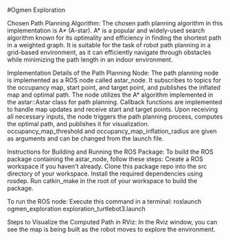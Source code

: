 #Ogmen Exploration

Chosen Path Planning Algorithm:
The chosen path planning algorithm in this implementation is A* (A-star).
A* is a popular and widely-used search algorithm known for its optimality and efficiency in finding the shortest path in a weighted graph.
It is suitable for the task of robot path planning in a grid-based environment, as it can efficiently navigate through obstacles while minimizing the path length in an indoor environment.

Implementation Details of the Path Planning Node:
The path planning node is implemented as a ROS node called astar_node.
It subscribes to topics for the occupancy map, start point, and target point, and publishes the inflated map and optimal path.
The node utilizes the A* algorithm implemented in the astar::Astar class for path planning.
Callback functions are implemented to handle map updates and receive start and target points.
Upon receiving all necessary inputs, the node triggers the path planning process, computes the optimal path, and publishes it for visualization.
occupancy_map_threshold and occupancy_map_inflation_radius are given as arguments and can be changed from the launch file.

Instructions for Building and Running the ROS Package:
To build the ROS package containing the astar_node, follow these steps:
Create a ROS workspace if you haven't already.
Clone this package repo into the src directory of your workspace.
Install the required dependencies using rosdep.
Run catkin_make in the root of your workspace to build the package.

To run the ROS node:
Execute this command in a terminal:
roslaunch ogmen_exploration exploration_turtlebot3.launch 


Steps to Visualize the Computed Path in RViz:
In the Rviz window, you can see the map is being built as the robot moves to explore the environment.